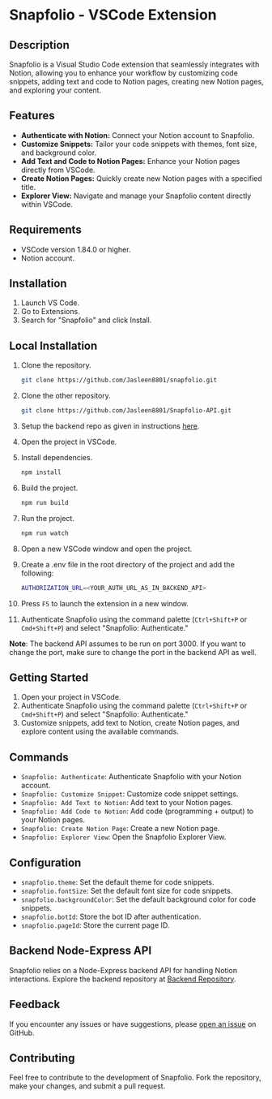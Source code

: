 # Snapfolio - VSCode Extension

## Description

Snapfolio is a Visual Studio Code extension that seamlessly integrates with Notion, allowing you to enhance your workflow by customizing code snippets, adding text and code to Notion pages, creating new Notion pages, and exploring your content.

## Features

- **Authenticate with Notion:** Connect your Notion account to Snapfolio.
- **Customize Snippets:** Tailor your code snippets with themes, font size, and background color.
- **Add Text and Code to Notion Pages:** Enhance your Notion pages directly from VSCode.
- **Create Notion Pages:** Quickly create new Notion pages with a specified title.
- **Explorer View:** Navigate and manage your Snapfolio content directly within VSCode.

## Requirements

- VSCode version 1.84.0 or higher.
- Notion account.

## Installation

1. Launch VS Code.
2. Go to Extensions.
3. Search for "Snapfolio" and click Install.

## Local Installation

1. Clone the repository.

    ```bash
    git clone https://github.com/Jasleen8801/snapfolio.git
    ```

2. Clone the other repository.

    ```bash
    git clone https://github.com/Jasleen8801/Snapfolio-API.git
    ```
  
3. Setup the backend repo as given in instructions [here](https://github.com/Jasleen8801/Snapfolio-API/blob/main/README.md).

4. Open the project in VSCode.

5. Install dependencies.

    ```bash
    npm install
    ```
  
6. Build the project.

    ```bash
    npm run build
    ```

7. Run the project.

    ```bash
    npm run watch
    ```

8. Open a new VSCode window and open the project.

9. Create a .env file in the root directory of the project and add the following:

    ```bash
    AUTHORIZATION_URL=<YOUR_AUTH_URL_AS_IN_BACKEND_API>
    ```

10. Press `F5` to launch the extension in a new window.

11. Authenticate Snapfolio using the command palette (`Ctrl+Shift+P` or `Cmd+Shift+P`) and select "Snapfolio: Authenticate."

**Note**: The backend API assumes to be run on port 3000. If you want to change the port, make sure to change the port in the backend API as well. 

## Getting Started

1. Open your project in VSCode.
2. Authenticate Snapfolio using the command palette (`Ctrl+Shift+P` or `Cmd+Shift+P`) and select "Snapfolio: Authenticate."
3. Customize snippets, add text to Notion, create Notion pages, and explore content using the available commands.

## Commands

- `Snapfolio: Authenticate`: Authenticate Snapfolio with your Notion account.
- `Snapfolio: Customize Snippet`: Customize code snippet settings.
- `Snapfolio: Add Text to Notion`: Add text to your Notion pages.
- `Snapfolio: Add Code to Notion`: Add code (programming + output) to your Notion pages.
- `Snapfolio: Create Notion Page`: Create a new Notion page.
- `Snapfolio: Explorer View`: Open the Snapfolio Explorer View.

## Configuration

- `snapfolio.theme`: Set the default theme for code snippets.
- `snapfolio.fontSize`: Set the default font size for code snippets.
- `snapfolio.backgroundColor`: Set the default background color for code snippets.
- `snapfolio.botId`: Store the bot ID after authentication.
- `snapfolio.pageId`: Store the current page ID.

## Backend Node-Express API

Snapfolio relies on a Node-Express backend API for handling Notion interactions. Explore the backend repository at [Backend Repository](https://github.com/Jasleen8801/Snapfolio-API).

## Feedback

If you encounter any issues or have suggestions, please [open an issue](https://github.com/Jasleen8801/snapfolio/issues) on GitHub.

## Contributing

Feel free to contribute to the development of Snapfolio. Fork the repository, make your changes, and submit a pull request.
